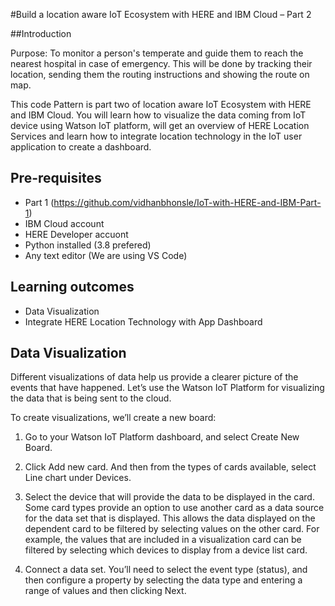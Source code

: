 #Build a location aware IoT Ecosystem with HERE and IBM Cloud – Part 2

##Introduction

Purpose: To monitor a person's temperate and guide them to reach the nearest hospital in case of emergency. This will be done by tracking their location, sending them the routing instructions and showing the route on map.

This code Pattern is part two of location aware IoT Ecosystem with HERE and IBM Cloud. You will learn how to visualize the data coming from IoT device using Watson IoT platform, 
will get an overview of HERE Location Services and learn how to integrate location technology in the IoT user application to create a dashboard.  

## Pre-requisites

- Part 1 (https://github.com/vidhanbhonsle/IoT-with-HERE-and-IBM-Part-1)
- IBM Cloud account
- HERE Developer accuont
- Python installed (3.8 prefered)
- Any text editor (We are using VS Code)

## Learning outcomes

- Data Visualization 
- Integrate HERE Location Technology with App Dashboard

## Data Visualization 

Different visualizations of data help us provide a clearer picture of the events that have happened. Let’s use the Watson IoT Platform for visualizing the data that is being sent to the cloud.

To create visualizations, we’ll create a new board:

1. Go to your Watson IoT Platform dashboard, and select Create New Board.

2. Click Add new card. And then from the types of cards available, select Line chart under Devices.

3. Select the device that will provide the data to be displayed in the card. Some card types provide an option to use another card as a data source for the data set that is displayed. This allows the data displayed on the dependent card to be filtered by selecting values on the other card. For example, the values that are included in a visualization card can be filtered by selecting which devices to display from a device list card.

4. Connect a data set. You’ll need to select the event type (status), and then configure a property by selecting the data type and entering a range of values and then clicking Next.
